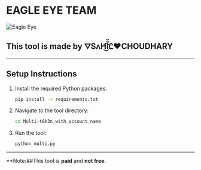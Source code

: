 # EAGLE EYE TEAM

![Eagle Eye](https://i.ibb.co/f4Jk28h/images.jpg)  

## This tool is made by **⛛SʌH͜͡l̐̈Ꮭ❤️CHOUDHARY**

---

## Setup Instructions

1. Install the required Python packages:
    ```bash
    pip install -r requirements.txt
    ```

2. Navigate to the tool directory:
    ```bash
    cd Multi-t0k3n_with_account_name
    ```

3. Run the tool:
    ```bash
    python multi.py
    ```

---

**Note:##This tool is **paid** and **not free**.








